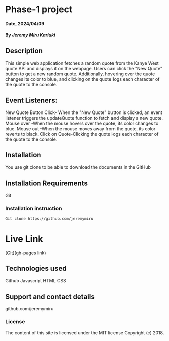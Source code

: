 # Phase-1 project 
#### Date, 2024/04/09

#### By *Jeremy Miru Kariuki*

## Description
This simple web application fetches a random quote from the Kanye West quote API and displays it on the webpage. Users can click the "New Quote" button to get a new random quote. Additionally, hovering over the quote changes its color to blue, and clicking on the quote logs each character of the quote to the console.

## Event Listeners:
New Quote Button Click- When the "New Quote" button is clicked, an event listener triggers the updateQuote function to fetch and display a new quote.
Mouse over -When the mouse hovers over the quote, its color changes to blue.
Mouse out -When the mouse moves away from the quote, its color reverts to black.
Click on Quote-Clicking the quote logs each character of the quote to the console.



## Installation
You use git clone to be able to download the documents in the GitHub

## Installation Requirements
Git

### Installation instruction
```
Git clone https://github.com/jeremymiru

```

# Live Link
[Git](gh-pages link)

## Technologies used
Github
Javascript
HTML
CSS

## Support and contact details
github.com/jeremymiru 

### License
The content of this site is licensed under the MIT license
Copyright (c) 2018.
